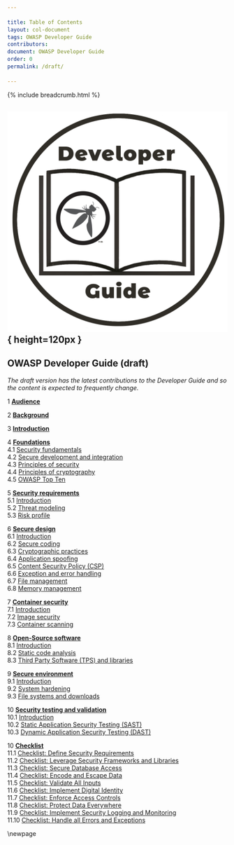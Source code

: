 ```yaml
---

title: Table of Contents
layout: col-document
tags: OWASP Developer Guide
contributors:
document: OWASP Developer Guide
order: 0
permalink: /draft/

---
```


{% include breadcrumb.html %}

## ![Developer Guide](../assets/images/dg_logo.png){ height=120px }

## OWASP Developer Guide (draft)

_The draft version has the latest contributions to the Developer Guide
and so the content is expected to frequently change._

1 **[Audience](#audience)**

2 **[Background](#background)**

3 **[Introduction](#introduction)**

4 **[Foundations](#foundations)**  
4.1 [Security fundamentals](#security-fundamentals)  
4.2 [Secure development and integration](#secure-development-and-integration)  
4.3 [Principles of security](#principles-of-security)  
4.4 [Principles of cryptography](#principles-of-cryptography)  
4.5 [OWASP Top Ten](#owasp-top-ten)  

5 **[Security requirements](#security-requirements)**  
5.1 [Introduction](#introduction-to-security-requirements)  
5.2 [Threat modeling](#threat-modeling)  
5.3 [Risk profile](#risk-profile)  

6 **[Secure design](#secure-design)**  
6.1 [Introduction](#introduction-to-secure-design)  
6.2 [Secure coding](#secure-coding)  
6.3 [Cryptographic practices](#cryptographic-practices)  
6.4 [Application spoofing](#application-spoofing)  
6.5 [Content Security Policy (CSP)](#content-security-policy)  
6.6 [Exception and error handling](#exception-and-error-handling)  
6.7 [File management](#file-management)  
6.8 [Memory management](#memory-management)  

7 **[Container security](#container-security)**  
7.1 [Introduction](#introduction-to-container-security)  
7.2 [Image security](#image-security)  
7.3 [Container scanning](#container-scanning)  

8 **[Open-Source software](#open-source-software)**  
8.1 [Introduction](#introduction-to-open-source-software)  
8.2 [Static code analysis](#static-code-analysis)  
8.3 [Third Party Software (TPS) and libraries](#third-party-software-and-libraries)  

9 **[Secure environment](#secure-environment)**  
9.1 [Introduction](#introduction-to-secure-environment)  
9.2 [System hardening](#system-hardening)  
9.3 [File systems and downloads](#file-systems-and-downloads)  

10 **[Security testing and validation](#security-testing-and-validation)**  
10.1 [Introduction](#introduction-to-security-testing-and-validation)  
10.2 [Static Application Security Testing (SAST)](#static-application-security-testing)  
10.3 [Dynamic Application Security Testing (DAST)](#dynamic-application-security-testing)  

10 **[Checklist](#checklist)**  
11.1 [Checklist: Define Security Requirements](#checklist-define-security-requirements)  
11.2 [Checklist: Leverage Security Frameworks and Libraries](#checklist-leverage-security-frameworks-and-libraries)  
11.3 [Checklist: Secure Database Access](#checklist-secure-database-access)  
11.4 [Checklist: Encode and Escape Data](#checklist-encode-and-escape-data)  
11.5 [Checklist: Validate All Inputs](#checklist-validate-all-inputs)  
11.6 [Checklist: Implement Digital Identity](#checklist-implement-digital-identity)  
11.7 [Checklist: Enforce Access Controls](#checklist-enforce-access-controls)  
11.8 [Checklist: Protect Data Everywhere](#checklist-protect-data-everywhere)  
11.9 [Checklist: Implement Security Logging and Monitoring](#checklist-implement-security-logging-and-monitoring)  
11.10 [Checklist: Handle all Errors and Exceptions](#checklist-handle-all-errors-and-exceptions)  

\newpage
